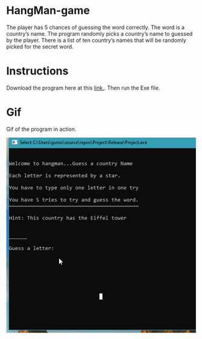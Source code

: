 # HangMan-game

The player has 5 chances of guessing the word correctly. The word is a country’s name.  The program randomly picks a country’s name to guessed by the player.  There is a list of ten country’s names that will be randomly picked for the secret word. 

# Instructions
Download the program here at this [link.](https://github.com/MantieReid/HangMan-game/releases/tag/1.0.2). Then run the Exe file. 

# Gif
Gif of the program in action. 

![alt text](https://github.com/MantieReid/HangMan-game/blob/master/R5gg12WPap.gif)
